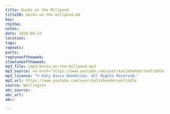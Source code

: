 ```yaml
---
title: Ducks on the Millpond
titleID: ducks-on-the-millpond.md
key:
rhythm:
notes:
date: 2020-04-12
location:
tags: 
repeats:
parts:
regtuneoftheweek:
slowtuneoftheweek:
mp3_file: /mp3/ducks-on-the-millpond.mp3
mp3_source: <a href="https://www.youtube.com/user/katiehendersonfiddle">Katy Davis Henderson</a>
mp3_licence: "© Katy Davis Henderson. All Rights Reserved."
mp3_url: https://www.youtube.com/user/katiehendersonfiddle
source: Wellington
abc_source:
abc_url:
abc:

---
```

